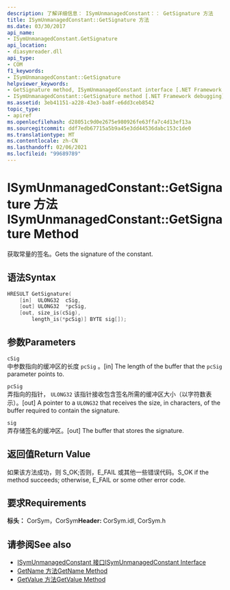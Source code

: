 ```yaml
---
description: 了解详细信息： ISymUnmanagedConstant：： GetSignature 方法
title: ISymUnmanagedConstant::GetSignature 方法
ms.date: 03/30/2017
api_name:
- ISymUnmanagedConstant.GetSignature
api_location:
- diasymreader.dll
api_type:
- COM
f1_keywords:
- ISymUnmanagedConstant::GetSignature
helpviewer_keywords:
- GetSignature method, ISymUnmanagedConstant interface [.NET Framework debugging]
- ISymUnmanagedConstant::GetSignature method [.NET Framework debugging]
ms.assetid: 3eb41151-a228-43e3-ba8f-e6dd3ceb8542
topic_type:
- apiref
ms.openlocfilehash: d28051c9d0e2675e980926fe63ffa7c4d13ef13a
ms.sourcegitcommit: ddf7edb67715a5b9a45e3dd44536dabc153c1de0
ms.translationtype: MT
ms.contentlocale: zh-CN
ms.lasthandoff: 02/06/2021
ms.locfileid: "99689789"
---
```

# <a name="isymunmanagedconstantgetsignature-method"></a><span data-ttu-id="0b8dc-103">ISymUnmanagedConstant::GetSignature 方法</span><span class="sxs-lookup"><span data-stu-id="0b8dc-103">ISymUnmanagedConstant::GetSignature Method</span></span>

<span data-ttu-id="0b8dc-104">获取常量的签名。</span><span class="sxs-lookup"><span data-stu-id="0b8dc-104">Gets the signature of the constant.</span></span>  
  
## <a name="syntax"></a><span data-ttu-id="0b8dc-105">语法</span><span class="sxs-lookup"><span data-stu-id="0b8dc-105">Syntax</span></span>  
  
```cpp  
HRESULT GetSignature(  
    [in]  ULONG32  cSig,  
    [out] ULONG32  *pcSig,  
    [out, size_is(cSig),  
        length_is(*pcSig)] BYTE sig[]);  
```  
  
## <a name="parameters"></a><span data-ttu-id="0b8dc-106">参数</span><span class="sxs-lookup"><span data-stu-id="0b8dc-106">Parameters</span></span>  

 `cSig`  
 <span data-ttu-id="0b8dc-107">中参数指向的缓冲区的长度 `pcSig` 。</span><span class="sxs-lookup"><span data-stu-id="0b8dc-107">[in] The length of the buffer that the `pcSig` parameter points to.</span></span>  
  
 `pcSig`  
 <span data-ttu-id="0b8dc-108">弄指向的指针， `ULONG32` 该指针接收包含签名所需的缓冲区大小（以字符数表示）。</span><span class="sxs-lookup"><span data-stu-id="0b8dc-108">[out] A pointer to a `ULONG32` that receives the size, in characters, of the buffer required to contain the signature.</span></span>  
  
 `sig`  
 <span data-ttu-id="0b8dc-109">弄存储签名的缓冲区。</span><span class="sxs-lookup"><span data-stu-id="0b8dc-109">[out] The buffer that stores the signature.</span></span>  
  
## <a name="return-value"></a><span data-ttu-id="0b8dc-110">返回值</span><span class="sxs-lookup"><span data-stu-id="0b8dc-110">Return Value</span></span>  

 <span data-ttu-id="0b8dc-111">如果该方法成功，则 S_OK;否则，E_FAIL 或其他一些错误代码。</span><span class="sxs-lookup"><span data-stu-id="0b8dc-111">S_OK if the method succeeds; otherwise, E_FAIL or some other error code.</span></span>  
  
## <a name="requirements"></a><span data-ttu-id="0b8dc-112">要求</span><span class="sxs-lookup"><span data-stu-id="0b8dc-112">Requirements</span></span>  

 <span data-ttu-id="0b8dc-113">**标头：** CorSym，CorSym</span><span class="sxs-lookup"><span data-stu-id="0b8dc-113">**Header:** CorSym.idl, CorSym.h</span></span>  
  
## <a name="see-also"></a><span data-ttu-id="0b8dc-114">请参阅</span><span class="sxs-lookup"><span data-stu-id="0b8dc-114">See also</span></span>

- [<span data-ttu-id="0b8dc-115">ISymUnmanagedConstant 接口</span><span class="sxs-lookup"><span data-stu-id="0b8dc-115">ISymUnmanagedConstant Interface</span></span>](isymunmanagedconstant-interface.md)
- [<span data-ttu-id="0b8dc-116">GetName 方法</span><span class="sxs-lookup"><span data-stu-id="0b8dc-116">GetName Method</span></span>](isymunmanagedconstant-getname-method.md)
- [<span data-ttu-id="0b8dc-117">GetValue 方法</span><span class="sxs-lookup"><span data-stu-id="0b8dc-117">GetValue Method</span></span>](isymunmanagedconstant-getvalue-method.md)
